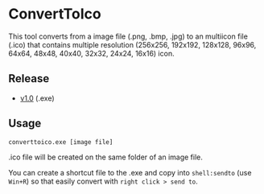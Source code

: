 # ConvertToIco
This tool converts from a image file (.png, .bmp, .jpg) to an multiicon file (.ico) that contains multiple resolution (256x256, 192x192, 128x128, 96x96, 64x64, 48x48, 40x40, 32x32, 24x24, 16x16) icon.

## Release
- [v1.0](https://github.com/ksasao/ConvertToIco/releases/download/v1.0/ConvertToIco.exe) (.exe)

## Usage
```converttoico.exe [image file]```

.ico file will be created on the same folder of an image file.

You can create a shortcut file to the .exe and copy into ```shell:sendto``` (use ```Win+R```) so that easily convert with ```right click > send to```.
